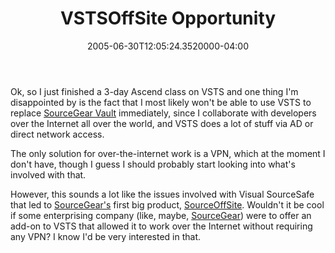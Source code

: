 ﻿---
title: VSTSOffSite Opportunity
date: "2005-06-30T12:05:24.3520000-04:00"
description: Ok, so I just finished a 3-day Ascend class on VSTS and one thing
featuredImage: img/1887-featured.png
---

Ok, so I just finished a 3-day Ascend class on VSTS and one thing I'm disappointed by is the fact that I most likely won't be able to use VSTS to replace [SourceGear Vault](http://sourcegear.com/vault/index.html) immediately, since I collaborate with developers over the Internet all over the world, and VSTS does a lot of stuff via AD or direct network access.

The only solution for over-the-internet work is a VPN, which at the moment I don't have, though I guess I should probably start looking into what's involved with that.

However, this sounds a lot like the issues involved with Visual SourceSafe that led to [SourceGear's](http://sourcegear.com/) first big product, [SourceOffSite](http://sourcegear.com/sos/index.html). Wouldn't it be cool if some enterprising company (like, maybe, [SourceGear](http://sourcegear.com/)) were to offer an add-on to VSTS that allowed it to work over the Internet without requiring any VPN? I know I'd be very interested in that.

